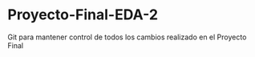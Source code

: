 # Proyecto-Final-EDA-2
Git para mantener control de todos los cambios realizado en el Proyecto Final
